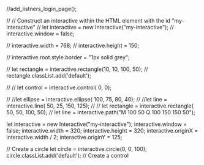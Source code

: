  //add_listners_login_page();
  

//     // Construct an interactive within the HTML element with the id "my-interactive"
// let interactive = new Interactive("my-interactive");
// interactive.window = false;

// interactive.width = 768;
// interactive.height = 150;

// interactive.root.style.border = "1px solid grey";


// let rectangle = interactive.rectangle(10, 10, 100, 50);
// rectangle.classList.add('default');


// // let control = interactive.control( 0, 0);


// //let ellipse = interactive.ellipse( 100, 75, 80, 40);
// //let line = interactive.line( 50, 25, 150, 125);
// // let rectangle = interactive.rectangle( 50, 50, 100, 50);
// let line = interactive.path("M 100 50 Q 100 150 150 50");


let interactive = new Interactive("my-interactive");
interactive.window = false;
interactive.width = 320;
interactive.height = 320;
interactive.originX = interactive.width / 2;
interactive.originY = 125;


// Create a circle
let circle = interactive.circle(0, 0, 100);
circle.classList.add('default');
// Create a control
